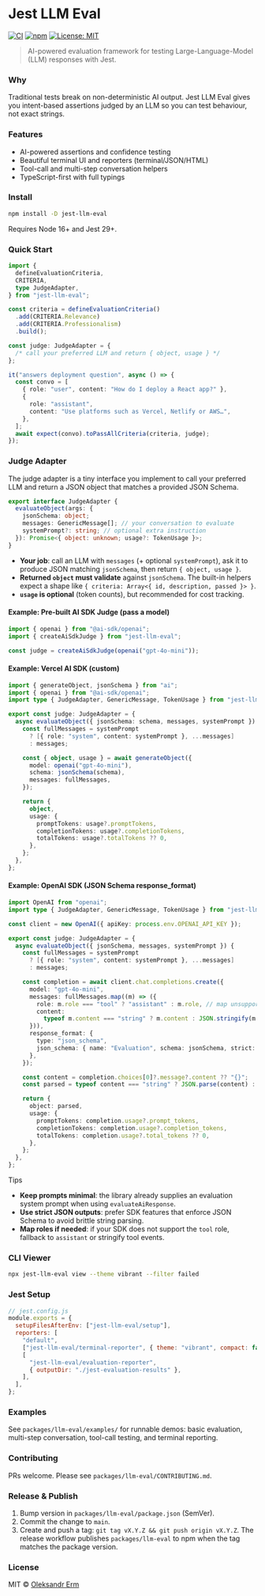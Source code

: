 # Jest LLM Eval

[![CI](https://img.shields.io/github/actions/workflow/status/alexerm/jest-llm-eval/ci.yml?branch=main&style=flat-square)](https://github.com/alexerm/jest-llm-eval/actions)
[![npm](https://img.shields.io/npm/v/jest-llm-eval.svg?style=flat-square)](https://www.npmjs.com/package/jest-llm-eval)
[![License: MIT](https://img.shields.io/badge/License-MIT-yellow.svg?style=flat-square)](LICENSE)

> AI-powered evaluation framework for testing Large-Language-Model (LLM) responses with Jest.

### Why

Traditional tests break on non-deterministic AI output. Jest LLM Eval gives you intent-based assertions judged by an LLM so you can test behaviour, not exact strings.

### Features

- AI-powered assertions and confidence testing
- Beautiful terminal UI and reporters (terminal/JSON/HTML)
- Tool-call and multi-step conversation helpers
- TypeScript-first with full typings

### Install

```bash
npm install -D jest-llm-eval
```

Requires Node 16+ and Jest 29+.

### Quick Start

```ts
import {
  defineEvaluationCriteria,
  CRITERIA,
  type JudgeAdapter,
} from "jest-llm-eval";

const criteria = defineEvaluationCriteria()
  .add(CRITERIA.Relevance)
  .add(CRITERIA.Professionalism)
  .build();

const judge: JudgeAdapter = {
  /* call your preferred LLM and return { object, usage } */
};

it("answers deployment question", async () => {
  const convo = [
    { role: "user", content: "How do I deploy a React app?" },
    {
      role: "assistant",
      content: "Use platforms such as Vercel, Netlify or AWS…",
    },
  ];
  await expect(convo).toPassAllCriteria(criteria, judge);
});
```

### Judge Adapter

The judge adapter is a tiny interface you implement to call your preferred LLM and return a JSON object that matches a provided JSON Schema.

```ts
export interface JudgeAdapter {
  evaluateObject(args: {
    jsonSchema: object;
    messages: GenericMessage[]; // your conversation to evaluate
    systemPrompt?: string; // optional extra instruction
  }): Promise<{ object: unknown; usage?: TokenUsage }>;
}
```

- **Your job**: call an LLM with `messages` (+ optional `systemPrompt`), ask it to produce JSON matching `jsonSchema`, then return `{ object, usage }`.
- **Returned `object` must validate** against `jsonSchema`. The built-in helpers expect a shape like `{ criteria: Array<{ id, description, passed }> }`.
- **`usage` is optional** (token counts), but recommended for cost tracking.

#### Example: Pre-built AI SDK Judge (pass a model)

```ts
import { openai } from "@ai-sdk/openai";
import { createAiSdkJudge } from "jest-llm-eval";

const judge = createAiSdkJudge(openai("gpt-4o-mini"));
```

#### Example: Vercel AI SDK (custom)

```ts
import { generateObject, jsonSchema } from "ai";
import { openai } from "@ai-sdk/openai";
import type { JudgeAdapter, GenericMessage, TokenUsage } from "jest-llm-eval";

export const judge: JudgeAdapter = {
  async evaluateObject({ jsonSchema: schema, messages, systemPrompt }) {
    const fullMessages = systemPrompt
      ? [{ role: "system", content: systemPrompt }, ...messages]
      : messages;

    const { object, usage } = await generateObject({
      model: openai("gpt-4o-mini"),
      schema: jsonSchema(schema),
      messages: fullMessages,
    });

    return {
      object,
      usage: {
        promptTokens: usage?.promptTokens,
        completionTokens: usage?.completionTokens,
        totalTokens: usage?.totalTokens ?? 0,
      },
    };
  },
};
```

#### Example: OpenAI SDK (JSON Schema response_format)

```ts
import OpenAI from "openai";
import type { JudgeAdapter, GenericMessage, TokenUsage } from "jest-llm-eval";

const client = new OpenAI({ apiKey: process.env.OPENAI_API_KEY });

export const judge: JudgeAdapter = {
  async evaluateObject({ jsonSchema, messages, systemPrompt }) {
    const fullMessages = systemPrompt
      ? [{ role: "system", content: systemPrompt }, ...messages]
      : messages;

    const completion = await client.chat.completions.create({
      model: "gpt-4o-mini",
      messages: fullMessages.map((m) => ({
        role: m.role === "tool" ? "assistant" : m.role, // map unsupported role if needed
        content:
          typeof m.content === "string" ? m.content : JSON.stringify(m.content),
      })),
      response_format: {
        type: "json_schema",
        json_schema: { name: "Evaluation", schema: jsonSchema, strict: true },
      },
    });

    const content = completion.choices[0]?.message?.content ?? "{}";
    const parsed = typeof content === "string" ? JSON.parse(content) : content;

    return {
      object: parsed,
      usage: {
        promptTokens: completion.usage?.prompt_tokens,
        completionTokens: completion.usage?.completion_tokens,
        totalTokens: completion.usage?.total_tokens ?? 0,
      },
    };
  },
};
```

Tips

- **Keep prompts minimal**: the library already supplies an evaluation system prompt when using `evaluateAiResponse`.
- **Use strict JSON outputs**: prefer SDK features that enforce JSON Schema to avoid brittle string parsing.
- **Map roles if needed**: if your SDK does not support the `tool` role, fallback to `assistant` or stringify tool events.

### CLI Viewer

```bash
npx jest-llm-eval view --theme vibrant --filter failed
```

### Jest Setup

```js
// jest.config.js
module.exports = {
  setupFilesAfterEnv: ["jest-llm-eval/setup"],
  reporters: [
    "default",
    ["jest-llm-eval/terminal-reporter", { theme: "vibrant", compact: false }],
    [
      "jest-llm-eval/evaluation-reporter",
      { outputDir: "./jest-evaluation-results" },
    ],
  ],
};
```

### Examples

See `packages/llm-eval/examples/` for runnable demos: basic evaluation, multi-step conversation, tool-call testing, and terminal reporting.

### Contributing

PRs welcome. Please see `packages/llm-eval/CONTRIBUTING.md`.

### Release & Publish

1. Bump version in `packages/llm-eval/package.json` (SemVer).
2. Commit the change to `main`.
3. Create and push a tag: `git tag vX.Y.Z && git push origin vX.Y.Z`.
   The release workflow publishes `packages/llm-eval` to npm when the tag matches the package version.

### License

MIT © [Oleksandr Erm](https://github.com/alexerm)
